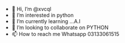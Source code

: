 - 👋 Hi, I’m @xvcql
- 👀 I’m interested in python
- 🌱 I’m currently learning ...A.I
- 💞️ I’m looking to collaborate on PYTHON
- 📫 How to reach me Whatsapp 03133061515
